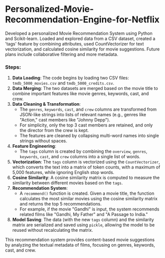 # Personalized-Movie-Recommendation-Engine-for-Netflix
Developed a personalized Movie Recommendation System using Python and Scikit-learn. Loaded and explored data from a CSV dataset, created a 'tags' feature by combining attributes, used CountVectorizer for text vectorization, and calculated cosine similarity for movie suggestions. Future plans include collaborative filtering and more metadata.

### Steps:
1. **Data Loading**: The code begins by loading two CSV files: `tmdb_5000_movies.csv` and `tmdb_5000_credits.csv`.
2. **Data Merging**: The two datasets are merged based on the movie title to combine important features like movie genres, keywords, cast, and crew.
3. **Data Cleaning & Transformation**: 
   - The `genres`, `keywords`, `cast`, and `crew` columns are transformed from JSON-like strings into lists of relevant names (e.g., genres like "Action," cast members like "Johnny Depp").
   - For simplicity, only the top 3 cast members are retained, and only the director from the crew is kept.
   - The features are cleaned by collapsing multi-word names into single strings without spaces.
4. **Feature Engineering**: 
   - The `tags` column is created by combining the `overview`, `genres`, `keywords`, `cast`, and `crew` columns into a single list of words.
5. **Vectorization**: The `tags` column is vectorized using the `CountVectorizer`, which converts the text into a matrix of token counts, with a maximum of 5,000 features, while ignoring English stop words.
6. **Cosine Similarity**: A cosine similarity matrix is computed to measure the similarity between different movies based on the `tags`.
7. **Recommendation System**: 
   - A `recommend()` function is created. Given a movie title, the function calculates the most similar movies using the cosine similarity matrix and returns the top 5 recommendations.
   - For example, if the movie "Gandhi" is input, the system recommends related films like "Gandhi, My Father" and "A Passage to India."
8. **Model Saving**: The data (with the new `tags` column) and the similarity matrix are serialized and saved using `pickle`, allowing the model to be reused without recalculating the matrix.

This recommendation system provides content-based movie suggestions by analyzing the textual metadata of films, focusing on genres, keywords, cast, and crew.
